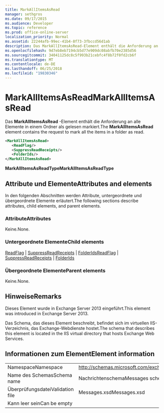 ```yaml
---
title: MarkAllItemsAsRead
manager: sethgros
ms.date: 09/17/2015
ms.audience: Developer
ms.topic: reference
ms.prod: office-online-server
localization_priority: Normal
ms.assetid: 22244afb-99ec-41b4-8f73-3fbccd56d1ab
description: Das MarkAllItemsAsRead-Element enthält die Anforderung an alle Elemente in einem Ordner als gelesen markiert.
ms.openlocfilehash: 9d7eb8eb7194cb5d77e909dc08abfb70e2385d56
ms.sourcegitcommit: 34041125dc8c5f993b21cebfc4f8b72f0fd2cb6f
ms.translationtype: MT
ms.contentlocale: de-DE
ms.lasthandoff: 06/25/2018
ms.locfileid: "19830346"
---
```

# <a name="markallitemsasread"></a><span data-ttu-id="8fbee-103">MarkAllItemsAsRead</span><span class="sxs-lookup"><span data-stu-id="8fbee-103">MarkAllItemsAsRead</span></span>

<span data-ttu-id="8fbee-104">Das **MarkAllItemsAsRead** -Element enthält die Anforderung an alle Elemente in einem Ordner als gelesen markiert.</span><span class="sxs-lookup"><span data-stu-id="8fbee-104">The **MarkAllItemsAsRead** element contains the request to mark all the items in a folder as read.</span></span> 
  
```XML
<MarkAllItemsAsRead>
   <ReadFlag/>
   <SuppressReadReceipts/>
   <FolderIds/>
</MarkAllItemsAsRead>
```

 <span data-ttu-id="8fbee-105">**MarkAllItemsAsReadType**</span><span class="sxs-lookup"><span data-stu-id="8fbee-105">**MarkAllItemsAsReadType**</span></span>
## <a name="attributes-and-elements"></a><span data-ttu-id="8fbee-106">Attribute und Elemente</span><span class="sxs-lookup"><span data-stu-id="8fbee-106">Attributes and elements</span></span>

<span data-ttu-id="8fbee-107">In den folgenden Abschnitten werden Attribute, untergeordnete und übergeordnete Elemente erläutert.</span><span class="sxs-lookup"><span data-stu-id="8fbee-107">The following sections describe attributes, child elements, and parent elements.</span></span>
  
### <a name="attributes"></a><span data-ttu-id="8fbee-108">Attribute</span><span class="sxs-lookup"><span data-stu-id="8fbee-108">Attributes</span></span>

<span data-ttu-id="8fbee-109">Keine.</span><span class="sxs-lookup"><span data-stu-id="8fbee-109">None.</span></span>
  
### <a name="child-elements"></a><span data-ttu-id="8fbee-110">Untergeordnete Elemente</span><span class="sxs-lookup"><span data-stu-id="8fbee-110">Child elements</span></span>

<span data-ttu-id="8fbee-111">[ReadFlag](readflag.md) | [SuppressReadReceipts](suppressreadreceipts.md) | [FolderIds](folderids.md)</span><span class="sxs-lookup"><span data-stu-id="8fbee-111">[ReadFlag](readflag.md) | [SuppressReadReceipts](suppressreadreceipts.md) | [FolderIds](folderids.md)</span></span>
  
### <a name="parent-elements"></a><span data-ttu-id="8fbee-112">Übergeordnete Elemente</span><span class="sxs-lookup"><span data-stu-id="8fbee-112">Parent elements</span></span>

<span data-ttu-id="8fbee-113">Keine.</span><span class="sxs-lookup"><span data-stu-id="8fbee-113">None.</span></span>
  
## <a name="remarks"></a><span data-ttu-id="8fbee-114">Hinweise</span><span class="sxs-lookup"><span data-stu-id="8fbee-114">Remarks</span></span>

<span data-ttu-id="8fbee-115">Dieses Element wurde in Exchange Server 2013 eingeführt.</span><span class="sxs-lookup"><span data-stu-id="8fbee-115">This element was introduced in Exchange Server 2013.</span></span>
  
<span data-ttu-id="8fbee-116">Das Schema, das dieses Element beschreibt, befindet sich im virtuellen IIS-Verzeichnis, das Exchange-Webdienste hostet.</span><span class="sxs-lookup"><span data-stu-id="8fbee-116">The schema that describes this element is located in the IIS virtual directory that hosts Exchange Web Services.</span></span>
  
## <a name="element-information"></a><span data-ttu-id="8fbee-117">Informationen zum Element</span><span class="sxs-lookup"><span data-stu-id="8fbee-117">Element information</span></span>

|||
|:-----|:-----|
|<span data-ttu-id="8fbee-118">Namespace</span><span class="sxs-lookup"><span data-stu-id="8fbee-118">Namespace</span></span>  <br/> |http://schemas.microsoft.com/exchange/services/2006/messages  <br/> |
|<span data-ttu-id="8fbee-119">Name des Schemas</span><span class="sxs-lookup"><span data-stu-id="8fbee-119">Schema name</span></span>  <br/> |<span data-ttu-id="8fbee-120">Nachrichtenschema</span><span class="sxs-lookup"><span data-stu-id="8fbee-120">Messages schema</span></span>  <br/> |
|<span data-ttu-id="8fbee-121">Überprüfungsdatei</span><span class="sxs-lookup"><span data-stu-id="8fbee-121">Validation file</span></span>  <br/> |<span data-ttu-id="8fbee-122">Messages.xsd</span><span class="sxs-lookup"><span data-stu-id="8fbee-122">Messages.xsd</span></span>  <br/> |
|<span data-ttu-id="8fbee-123">Kann leer sein</span><span class="sxs-lookup"><span data-stu-id="8fbee-123">Can be empty</span></span>  <br/> ||
   

